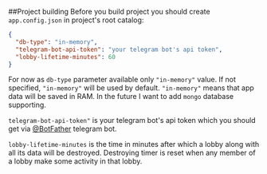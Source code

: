 ##Project building
Before you build project you should create `app.config.json` in project's root catalog:
```json
{
  "db-type": "in-memory",
  "telegram-bot-api-token": "your telegram bot's api token",
  "lobby-lifetime-minutes": 60
}
```

For now as `db-type` parameter available only `"in-memory"` value.
If not specified, `"in-memory"` will be used by default.
 `"in-memory"` means that app data will be saved in RAM. In the future I want to add `mongo` database supporting.
 
 `telegram-bot-api-token"` is your telegram bot's api token which you should get via [@BotFather](https://t.me/BotFather) telegram bot.
 
 `lobby-lifetime-minutes` is the time in minutes after which a lobby along with all its data will be destroyed.
 Destroying timer is reset when any member of a lobby make some activity in that lobby.